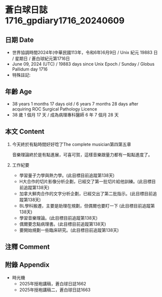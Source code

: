 [_metadata_:encoding]: - "utf-8"
[_metadata_:language]: - "zh-Hant-TW"
[_metadata_:fileformat]: - "markdown"
[_metadata_:MIME_type]: - "text/plain"
[_metadata_:markdown_version]: - "commonmark version 0.30"
[_metadata_:markdown_spec]: - "https://spec.commonmark.org/0.30/"

# 蒼白球日誌1716_gpdiary1716_20240609 #

## 日期 Date ##

* 世界協調時間2024年(中華民國113年，令和6年)6月9日 / Unix 紀元 19883 日 / 星期日 / 蒼白球紀元第1716日
* June 09, 2024 (UTC) / 19883 days since Unix Epoch / Sunday / Globus Pallidum day 1716
* 特殊註記:

## 年齡 Age ##

* 38 years 1 months 17 days old / 6 years 7 months 28 days after acquiring ROC Surgical Pathology Licence
* 38 歲 1 個月 17 天 / 成為病理專科醫師 6 年 7 個月 28 天

## 本文 Content ##

1. 今天終於有點時間好好唸了The complete musician第四第五章

    音樂理論終於是有點進展，可喜可賀，這樣音樂跟量力都有一點點進度了。

2. 工作紀要

    - 學習量子力學與熱力學。(此目標目前追蹤第138天)
    - H大合作的切片影像分析企劃，已經交了第一批切片給他訓練。(此目標目前追蹤第138天)
    - 加拿大鮮肉合作的文字分析企劃，已經交出了第二批指示。(此目標目前追蹤第138天)
    - BL學科搬遷，主要是助理在規劃，但偶爾也要盯一下 (此目標目前追蹤第138天)
    - 學習音樂理論。(此目標目前追蹤第138天)
    - 偶爾要念點病理書。(此目標目前追蹤第138天)
    - 要開始規劃一些臨床研究。(此目標目前追蹤第138天)

## 注釋 Comment ##


## 附錄 Appendix ##

* 時光機
    - 2025年授袍講稿，蒼白球日誌1662
    - 2025年授袍講稿二，蒼白球日誌1663
